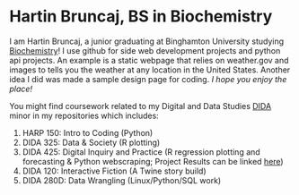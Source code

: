 # Hartin Bruncaj, BS in Biochemistry

I am Hartin Bruncaj, a junior graduating at Binghamton University studying [Biochemistry](https://www.binghamton.edu/biochemistry-and-chemical-biology/undergraduate/index.html)! I use github for side web development projects and python api projects. An example is a static webpage that relies on weather.gov and images to tells you the weather at any location in the United States. Another idea I did was made a sample design page for coding.
*I hope you enjoy the place!*

You might find coursework related to my Digital and Data Studies [DIDA](https://www.binghamton.edu/harpur/degrees/digital-data/index.html) minor in my repositories which includes:

1. HARP 150: Intro to Coding (Python)
2. DIDA 325: Data & Society (R plotting)
3. DIDA 425: Digital Inquiry and Practice (R regression plotting and forecasting & Python webscraping; Project Results can be linked [here](https://www.linkedin.com/in/hartin-bruncaj-011740287/overlay/projects/978451301/multiple-media-viewer/?profileId=ACoAAEWyyA0BS4PyeViyGLqAkqFFgUsC0dqCbTY&treasuryMediaId=1715807763394))
4. DIDA 120: Interactive Fiction (A Twine story build)
5. DIDA 280D: Data Wrangling (Linux/Python/SQL work)


<!--
**Professor64/Professor64** is a ✨ _special_ ✨ repository because its `README.md` (this file) appears on your GitHub profile.

Here are some ideas to get you started:

- 🔭 I’m currently working on ...
- 🌱 I’m currently learning ...
- 👯 I’m looking to collaborate on ...
- 🤔 I’m looking for help with ...
- 💬 Ask me about ...
- 📫 How to reach me: ...
- 😄 Pronouns: ...
- ⚡ Fun fact: ...
-->
